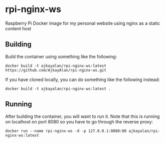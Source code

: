 # rpi-nginx-ws
Raspberry Pi Docker image for my personal website using nginx as a static content host

## Building
Build the container using something like the following:  

`docker build -t ajkayalan/rpi-nginx-ws:latest https://github.com/AjkayAlan/rpi-nginx-ws.git`  

If you have cloned locally, you can do something like the following instead:  

`docker build -t ajkayalan/rpi-nginx-ws:latest .`  

## Running
After building the container, you will want to run it. Note that this is running on localhost on port 8080 so you have to go through the reverse proxy:

`docker run --name rpi-nginx-ws -d -p 127.0.0.1:8080:80 ajkayalan/rpi-nginx-ws:latest`
